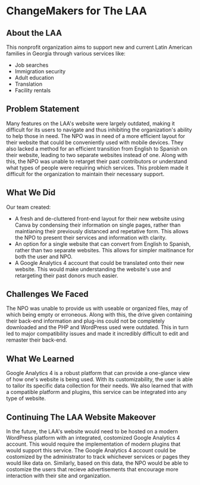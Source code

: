 # ChangeMakers for The LAA
## About the LAA 
This nonprofit organization aims to support new and current Latin American families in Georgia through various services like:

- Job searches
- Immigration security
- Adult education
- Translation
- Facility rentals

## Problem Statement
Many features on the LAA's website were largely outdated, making it difficult for its users to navigate and thus inhibiting the organization's ability to help those in need. The NPO was in need of a more efficient layout for their website that could be conveniently used with mobile devices. They also lacked a method for an efficient transition from English to Spanish on their website, leading to two separate websites instead of one. Along with this, the NPO was unable to retarget their past contributors or understand what types of people were requiring which services. This problem made it difficult for the organization to maintain their necessary support.  

## What We Did
Our team created:

- A fresh and de-cluttered front-end layout for their new website using Canva by condensing their information on single pages, rather than maintianing their previously distanced and repetative form. This allows the NPO to present their services and information with clarity.
- An option for a single website that can convert from English to Spanish, rather than two separate websites. This allows for simpler maitinance for both the user and NPO.
- A Google Analytics 4 account that could be translated onto their new website. This would make understanding the website's use and retargeting their past donors much easier.  

## Challenges We Faced
The NPO was unable to provide us with useable or organized files, may of which being empty or erroneous. Along with this, the drive given containing their back-end information and plug-ins could not be completely downloaded and the PHP and WordPress used were outdated. This in turn led to major compatibility issues and made it incredibly difficult to edit and remaster their back-end.

## What We Learned
Google Analytics 4 is a robust platform that can provide a one-glance view of how one's website is being used. With its customizability, the user is able to tailor its specific data collection for their needs. We also learned that with a compatible platform and plugins, this service can be integrated into any type of website. 

## Continuing The LAA Website Makeover 
In the future, the LAA's website would need to be hosted on a modern WordPress platform with an integrated, costomized Google Analytics 4 account. This would require the implementation of modern plugins that would support this service. The Google Analytics 4 account could be costomized by the administrator to track whichever services or pages they would like data on. Similarly, based on this data, the NPO would be able to costomize the users that recieve advertisements that encourage more interaction with their site and organization. 
